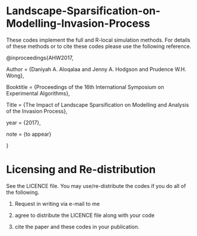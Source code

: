# Landscape-Sparsification-on-Modelling-Invasion-Process

These codes implement the full and R-local simulation methods. For details of these methods or to cite these codes please use the following reference.

@inproceedings{AHW2017,

Author = {Daniyah A. Aloqalaa and Jenny A. Hodgson and Prudence W.H. Wong},

Booktitle = {Proceedings of the 16th International Symposium on Experimental Algorithms},

Title = {The Impact of Landscape Sparsification on Modelling and Analysis of the Invasion Process},

year = {2017},

note = {to appear}

}
# Licensing and Re-distribution
See the LICENCE file. You may use/re-distribute the codes if you do all of the following.

1. Request in writing via e-mail to me

2. agree to distribute the LICENCE file along with your code

3. cite the paper and these codes in your publication.
